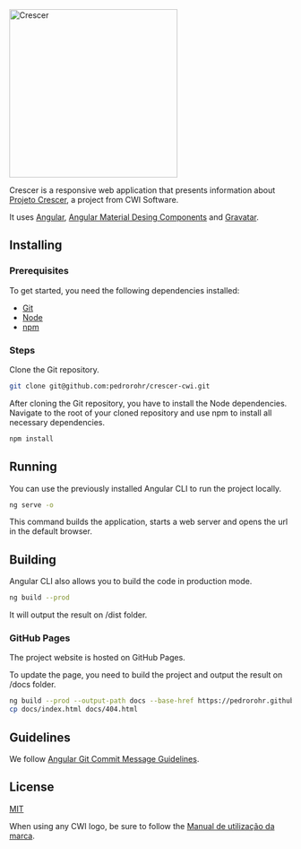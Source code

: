 <img alt="Crescer" src="https://pedrorohr.github.io/crescer-cwi/assets/img/logo-cwi-crescer-01.png" width="300"/>

Crescer is a responsive web application that presents information about [Projeto Crescer](https://www.cwi.com.br/empresa/crescer), a project from CWI Software.

It uses [Angular](https://angular.io/), [Angular Material Desing Components](https://trimox.github.io/angular-mdc-web/) and [Gravatar](https://gravatar.com).

## Installing

### Prerequisites
To get started, you need the following dependencies installed:

* [Git](https://git-scm.com)
* [Node](https://nodejs.org)
* [npm](https://www.npmjs.com/)

### Steps

Clone the Git repository.

```bash
git clone git@github.com:pedrorohr/crescer-cwi.git
```

After cloning the Git repository, you have to install the Node dependencies. Navigate to the root of your cloned repository and use npm to install all necessary dependencies.

```bash
npm install
```

## Running

You can use the previously installed Angular CLI to run the project locally.

```bash
ng serve -o
```

This command builds the application, starts a web server and opens the url in the default browser.

## Building

Angular CLI also allows you to build the code in production mode.

```bash
ng build --prod
```

It will output the result on /dist folder.

### GitHub Pages

The project website is hosted on GitHub Pages.

To update the page, you need to build the project and output the result on /docs folder.

```bash
ng build --prod --output-path docs --base-href https://pedrorohr.github.io/crescer-cwi/
cp docs/index.html docs/404.html
```

## Guidelines

We follow [Angular Git Commit Message Guidelines](https://github.com/angular/angular/blob/master/CONTRIBUTING.md#commit).

## License

[MIT](https://github.com/atom/atom/blob/master/LICENSE.md)

When using any CWI logo, be sure to follow the [Manual de utilização da marca](http://marketing.cwi.com.br/).

